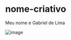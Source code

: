 # nome-criativo
Meu nome e Gabriel de Lima




![image](https://github.com/user-attachments/assets/e435ad83-cff6-4cbe-8f31-0b0471ab498e)

